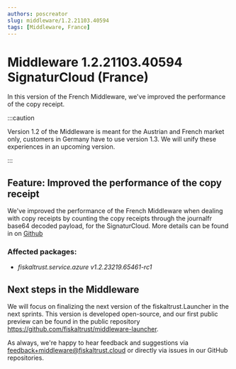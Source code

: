```yaml
---
authors: poscreator
slug: middleware/1.2.21103.40594
tags: [Middleware, France]
---
```


# Middleware 1.2.21103.40594 SignaturCloud (France)
In this version of the French Middleware, we've improved the performance of the copy receipt.

<!--truncate-->

:::caution

Version 1.2 of the Middleware is meant for the Austrian and French market only, customers in Germany have to use version 1.3. We will unify these experiences in an upcoming version.

:::

## Feature: Improved the performance of the copy receipt
We've improved the performance of the French Middleware when dealing with copy receipts by counting the copy receipts through the journalfr base64 decoded payload, for the SignaturCloud.
More details can be found in on [Github](https://github.com/fiskaltrust/middleware/blob/main/rfcs/0192-fr-copy-receipt-performance.md)

### Affected packages:
- _fiskaltrust.service.azure v1.2.23219.65461-rc1_

## Next steps in the Middleware
We will focus on finalizing the next version of the fiskaltrust.Launcher in the next sprints.
This version is developed open-source, and our first public preview can be found in the public repository https://github.com/fiskaltrust/middleware-launcher.

As always, we're happy to hear feedback and suggestions via [feedback+middleware@fiskaltrust.cloud](mailto:feedback+middleware@fiskaltrust.cloud) or directly via issues in our GitHub repositories.
